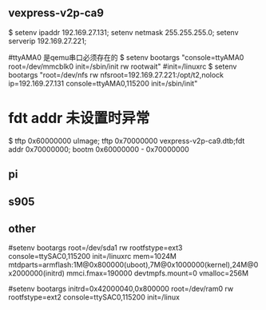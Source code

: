 ## vexpress-v2p-ca9
$ setenv ipaddr 192.169.27.131; setenv netmask 255.255.255.0; setenv serverip 192.169.27.221;

#ttyAMA0 是qemu串口必须存在的 
$ setenv bootargs "console=ttyAMA0 root=/dev/mmcblk0 init=/sbin/init rw rootwait" #init=/linuxrc
$ setenv bootargs "root=/dev/nfs rw nfsroot=192.169.27.221:/opt/t2,nolock ip=192.169.27.131 console=ttyAMA0,115200  init=/sbin/init"
# fdt addr 未设置时异常
$ tftp 0x60000000 uImage; tftp 0x70000000 vexpress-v2p-ca9.dtb;fdt addr 0x70000000; bootm 0x60000000 - 0x70000000

## pi


## s905




## other
#setenv bootargs root=/dev/sda1 rw rootfstype=ext3 console=ttySAC0,115200 init=/linuxrc mem=1024M mtdparts=armflash:1M@0x800000(uboot),7M@0x1000000(kernel),24M@0x2000000(initrd) mmci.fmax=190000 devtmpfs.mount=0 vmalloc=256M

#setenv bootargs initrd=0x42000040,0x800000 root=/dev/ram0 rw rootfstype=ext2 console=ttySAC0,115200 init=/linux
